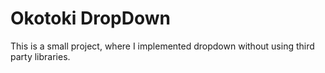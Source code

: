 # Okotoki DropDown

This is a small project, where I implemented dropdown without using third party libraries.